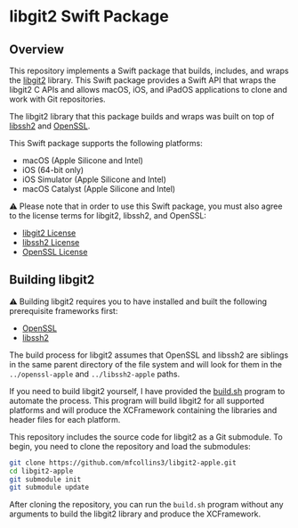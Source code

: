 # libgit2 Swift Package

## Overview

This repository implements a Swift package that builds, includes, and wraps the [libgit2](https://libgit2.org) library. This Swift package provides a Swift API that wraps the libgit2 C APIs and allows macOS, iOS, and iPadOS applications to clone and work with Git repositories.

The libgit2 library that this package builds and wraps was built on top of [libssh2](https://github.com/mfcollins3/libssh2-apple) and [OpenSSL](https://github.com/mfcollins3/openssl-apple).

This Swift package supports the following platforms:

* macOS (Apple Silicone and Intel)
* iOS (64-bit only)
* iOS Simulator (Apple Silicone and Intel)
* macOS Catalyst (Apple Silicone and Intel)

:warning: Please note that in order to use this Swift package, you must also agree to the license terms for libgit2, libssh2, and OpenSSL:

* [libgit2 License](https://github.com/libgit2/libgit2/blob/v1.5.0/COPYING)
* [libssh2 License](https://github.com/libssh2/libssh2/blob/libssh2-1.10.0/COPYING)
* [OpenSSL License](https://github.com/openssl/openssl/blob/openssl-3.0.7/LICENSE.txt)

## Building libgit2

:warning: Building libgit2 requires you to have installed and built the following prerequisite frameworks first:

- [OpenSSL](https://github.com/mfcollins3/openssl-apple)
- [libssh2](https://github.com/mfcollins3/libssh2-apple)

The build process for libgit2 assumes that OpenSSL and libssh2 are siblings in the same parent directory of the file system and will look for them in the `../openssl-apple` and `../libssh2-apple` paths.

If you need to build libgit2 yourself, I have provided the [build.sh](build.sh) program to automate the process. This program will build libgit2 for all supported platforms and will produce the XCFramework containing the libraries and header files for each platform.

This repository includes the source code for libgit2 as a Git submodule. To begin, you need to clone the repository and load the submodules:

```sh
git clone https://github.com/mfcollins3/libgit2-apple.git
cd libgit2-apple
git submodule init
git submodule update
```

After cloning the repository, you can run the `build.sh` program without any arguments to build the libgit2 library and produce the XCFramework.
